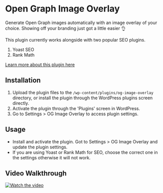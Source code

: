 # Open Graph Image Overlay

Generate Open Graph images automatically with an image overlay of your choice. Showing off your branding just got a little easier 👌

This plugin currently works alongside with two popular SEO plugins.
1. Yoast SEO
2. Rank Math

[Learn more about this plugin here](https://itsmereal.com/plugins/open-graph-image-overlay)

## Installation

1. Upload the plugin files to the `/wp-content/plugins/og-image-overlay` directory, or install the plugin through the WordPress plugins screen directly.
1. Activate the plugin through the 'Plugins' screen in WordPress.
1. Go to Settings > OG Image Overlay to access plugin settings.

## Usage

* Install and activate the plugin. Got to Settings > OG Image Overlay and update the plugin settings. 
* If you are using Yoast or Rank Math for SEO, choose the correct one in the settings otherwise it will not work.

## Video Walkthrough
[![Watch the video](https://itsmereal.com/wp-content/uploads/2020/07/ogio-video.png)](https://vimeo.com/437133732)
